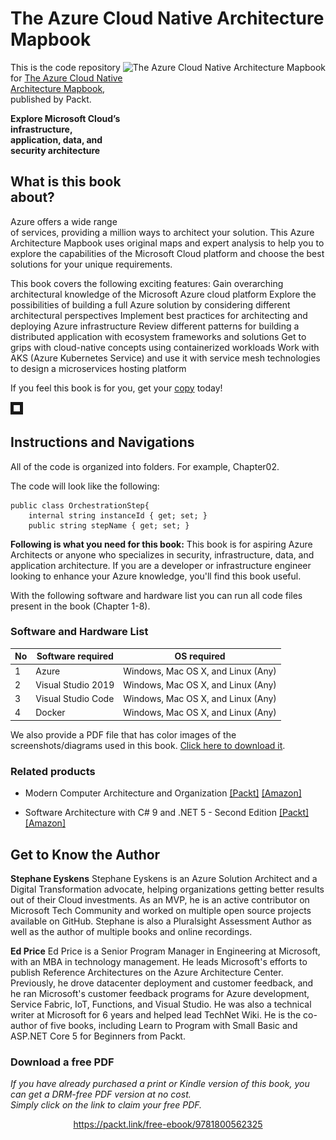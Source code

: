 


# The Azure Cloud Native Architecture Mapbook

<a href="https://www.packtpub.com/programming/the-azure-cloud-native-architecture-mapbook?utm_source=github&utm_medium=repository&utm_campaign=9781800562325"><img src="https://static.packt-cdn.com/products/9781800562325/cover/smaller" alt="The Azure Cloud Native Architecture Mapbook" height="256px" align="right"></a>

This is the code repository for [The Azure Cloud Native Architecture Mapbook](https://www.packtpub.com/programming/the-azure-cloud-native-architecture-mapbook?utm_source=github&utm_medium=repository&utm_campaign=9781800562325), published by Packt.

**Explore Microsoft Cloud’s infrastructure, application, data, and security architecture**

## What is this book about?
Azure offers a wide range of services, providing a million ways to architect your solution. This Azure Architecture Mapbook uses original maps and expert analysis to help you to explore the capabilities of the Microsoft Cloud platform and choose the best solutions for your unique requirements. 

This book covers the following exciting features:
Gain overarching architectural knowledge of the Microsoft Azure cloud platform
Explore the possibilities of building a full Azure solution by considering different architectural perspectives
Implement best practices for architecting and deploying Azure infrastructure
Review different patterns for building a distributed application with ecosystem frameworks and solutions
Get to grips with cloud-native concepts using containerized workloads
Work with AKS (Azure Kubernetes Service) and use it with service mesh technologies to design a microservices hosting platform

If you feel this book is for you, get your [copy](https://www.amazon.com/dp/1800562322) today!

<a href="https://www.packtpub.com/?utm_source=github&utm_medium=banner&utm_campaign=GitHubBanner"><img src="https://raw.githubusercontent.com/PacktPublishing/GitHub/master/GitHub.png" 
alt="https://www.packtpub.com/" border="5" /></a>

## Instructions and Navigations
All of the code is organized into folders. For example, Chapter02.

The code will look like the following:
```
public class OrchestrationStep{
    internal string instanceId { get; set; }
    public string stepName { get; set; }
```

**Following is what you need for this book:**
This book is for aspiring Azure Architects or anyone who specializes in security, infrastructure, data, and application architecture. If you are a developer or infrastructure engineer looking to enhance your Azure knowledge, you'll find this book useful.

With the following software and hardware list you can run all code files present in the book (Chapter 1-8).
### Software and Hardware List
| No | Software required | OS required |
| -------- | ------------------------------------ | ----------------------------------- |
| 1 | Azure | Windows, Mac OS X, and Linux (Any) |
| 2 | Visual Studio 2019 | Windows, Mac OS X, and Linux (Any) |
| 3 | Visual Studio Code | Windows, Mac OS X, and Linux (Any) |
| 4 | Docker | Windows, Mac OS X, and Linux (Any) |


We also provide a PDF file that has color images of the screenshots/diagrams used in this book. [Click here to download it](https://static.packt-cdn.com/downloads/9781800562325_ColorImages.pdf).

### Related products
* Modern Computer Architecture and Organization [[Packt]](https://www.packtpub.com/product/modern-computer-architecture-and-organization/9781838984397?utm_source=github&utm_medium=repository&utm_campaign=9781838984397) [[Amazon]](https://www.amazon.com/dp/B083QJG28Y)

* Software Architecture with C# 9 and .NET 5 - Second Edition [[Packt]](https://www.packtpub.com/product/software-architecture-with-c-9-and-net-5-second-edition/9781800566040?utm_source=github&utm_medium=repository&utm_campaign=9781800566040) [[Amazon]](https://www.amazon.com/dp/1800566042)


## Get to Know the Author
**Stephane Eyskens**
Stephane Eyskens is an Azure Solution Architect and a Digital Transformation advocate, helping organizations getting better results out of their Cloud investments. As an MVP, he is an active contributor on Microsoft Tech Community and worked on multiple open source projects available on GitHub. Stephane is also a Pluralsight Assessment Author as well as the author of multiple books and online recordings.

**Ed Price**
Ed Price is a Senior Program Manager in Engineering at Microsoft, with an MBA in technology management. He leads Microsoft's efforts to publish Reference Architectures on the Azure Architecture Center. Previously, he drove datacenter deployment and customer feedback, and he ran Microsoft's customer feedback programs for Azure development, Service Fabric, IoT, Functions, and Visual Studio. He was also a technical writer at Microsoft for 6 years and helped lead TechNet Wiki. He is the co-author of five books, including Learn to Program with Small Basic and ASP.NET Core 5 for Beginners from Packt.


### Download a free PDF

 <i>If you have already purchased a print or Kindle version of this book, you can get a DRM-free PDF version at no cost.<br>Simply click on the link to claim your free PDF.</i>
<p align="center"> <a href="https://packt.link/free-ebook/9781800562325">https://packt.link/free-ebook/9781800562325 </a> </p>